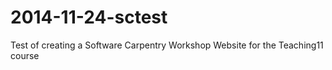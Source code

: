 2014-11-24-sctest
=================

Test of creating a Software Carpentry Workshop Website for the Teaching11 course
